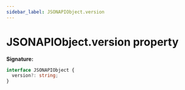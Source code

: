 ```yaml
---
sidebar_label: JSONAPIObject.version
---
```


# JSONAPIObject.version property

**Signature:**

```typescript
interface JSONAPIObject {
  version?: string;
}
```
